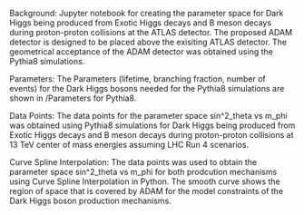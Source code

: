 Background:
Jupyter notebook for creating the parameter space for Dark Higgs being produced from Exotic Higgs decays and B meson decays during proton-proton collisions 
at the ATLAS detector. The proposed ADAM detector is designed to be placed above the exisiting ATLAS detector. The geometrical acceptance of the ADAM detector
was obtained using the Pythia8 simulations. 

Parameters:
The Parameters (lifetime, branching fraction, number of events) for the Dark Higgs bosons needed for the Pythia8 simulations are shown in /Parameters for Pythia8.

Data Points:
The data points for the parameter space sin^2_theta vs m_phi was obtained using Pythia8 simulations for Dark Higgs being produced from Exotic Higgs decays and 
B meson decays during proton-proton collisions at 13 TeV center of mass energies assuming LHC Run 4 scenarios. 

Curve Spline Interpolation:
The data points was used to obtain the parameter space sin^2_theta vs m_phi for both prodcution mechanisms using Curve Spline Interpolation in Python. The smooth
curve shows the region of space that is covered by ADAM for the model constraints of the Dark Higgs boson production mechanisms.
